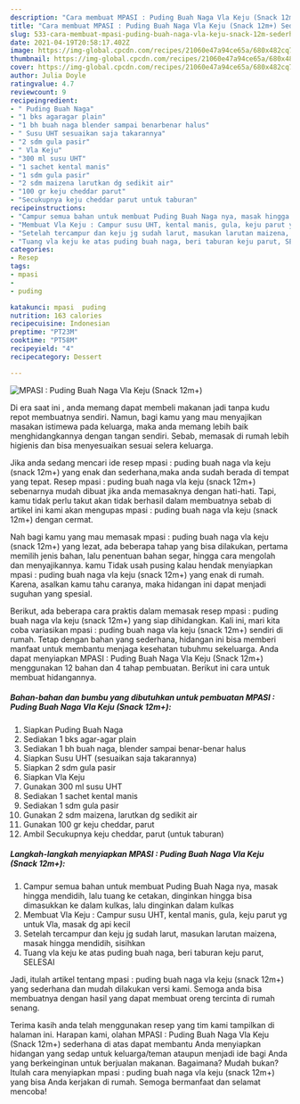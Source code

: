 ```yaml
---
description: "Cara membuat MPASI : Puding Buah Naga Vla Keju (Snack 12m+) Sederhana dan Mudah Dibuat"
title: "Cara membuat MPASI : Puding Buah Naga Vla Keju (Snack 12m+) Sederhana dan Mudah Dibuat"
slug: 533-cara-membuat-mpasi-puding-buah-naga-vla-keju-snack-12m-sederhana-dan-mudah-dibuat
date: 2021-04-19T20:58:17.402Z
image: https://img-global.cpcdn.com/recipes/21060e47a94ce65a/680x482cq70/mpasi-puding-buah-naga-vla-keju-snack-12m-foto-resep-utama.jpg
thumbnail: https://img-global.cpcdn.com/recipes/21060e47a94ce65a/680x482cq70/mpasi-puding-buah-naga-vla-keju-snack-12m-foto-resep-utama.jpg
cover: https://img-global.cpcdn.com/recipes/21060e47a94ce65a/680x482cq70/mpasi-puding-buah-naga-vla-keju-snack-12m-foto-resep-utama.jpg
author: Julia Doyle
ratingvalue: 4.7
reviewcount: 9
recipeingredient:
- " Puding Buah Naga"
- "1 bks agaragar plain"
- "1 bh buah naga blender sampai benarbenar halus"
- " Susu UHT sesuaikan saja takarannya"
- "2 sdm gula pasir"
- " Vla Keju"
- "300 ml susu UHT"
- "1 sachet kental manis"
- "1 sdm gula pasir"
- "2 sdm maizena larutkan dg sedikit air"
- "100 gr keju cheddar parut"
- "Secukupnya keju cheddar parut untuk taburan"
recipeinstructions:
- "Campur semua bahan untuk membuat Puding Buah Naga nya, masak hingga mendidih, lalu tuang ke cetakan, dinginkan hingga bisa dimasukkan ke dalam kulkas, lalu dinginkan dalam kulkas"
- "Membuat Vla Keju : Campur susu UHT, kental manis, gula, keju parut yg untuk Vla, masak dg api kecil"
- "Setelah tercampur dan keju jg sudah larut, masukan larutan maizena, masak hingga mendidih, sisihkan"
- "Tuang vla keju ke atas puding buah naga, beri taburan keju parut, SELESAI"
categories:
- Resep
tags:
- mpasi
- 
- puding

katakunci: mpasi  puding 
nutrition: 163 calories
recipecuisine: Indonesian
preptime: "PT23M"
cooktime: "PT58M"
recipeyield: "4"
recipecategory: Dessert

---
```



![MPASI : Puding Buah Naga Vla Keju (Snack 12m+)](https://img-global.cpcdn.com/recipes/21060e47a94ce65a/680x482cq70/mpasi-puding-buah-naga-vla-keju-snack-12m-foto-resep-utama.jpg)

Di era  saat ini , anda memang dapat membeli makanan jadi tanpa kudu repot membuatnya sendiri. Namun, bagi kamu yang mau menyajikan masakan istimewa pada keluarga, maka anda memang lebih baik menghidangkannya dengan tangan sendiri. Sebab, memasak di rumah lebih higienis dan bisa menyesuaikan sesuai selera keluarga.

Jika anda sedang mencari ide resep mpasi : puding buah naga vla keju (snack 12m+) yang enak dan sederhana,maka anda sudah berada di tempat yang tepat. Resep mpasi : puding buah naga vla keju (snack 12m+)  sebenarnya mudah dibuat jika anda memasaknya dengan hati-hati. Tapi, kamu tidak perlu takut akan tidak berhasil dalam membuatnya 
sebab di artikel ini kami akan mengupas mpasi : puding buah naga vla keju (snack 12m+) dengan cermat.  



Nah bagi kamu yang mau memasak mpasi : puding buah naga vla keju (snack 12m+) yang lezat, ada beberapa tahap yang bisa dilakukan, pertama memilih jenis bahan, lalu penentuan bahan segar, hingga cara mengolah dan menyajikannya. kamu Tidak usah pusing kalau hendak menyiapkan mpasi : puding buah naga vla keju (snack 12m+) yang enak di rumah. Karena, asalkan kamu  tahu caranya, maka hidangan ini dapat menjadi suguhan yang spesial.

Berikut, ada beberapa cara praktis  dalam memasak resep mpasi : puding buah naga vla keju (snack 12m+) yang siap dihidangkan. Kali ini, mari kita coba variasikan mpasi : puding buah naga vla keju (snack 12m+) sendiri di rumah. Tetap dengan bahan yang sederhana, hidangan ini bisa memberi manfaat untuk membantu menjaga kesehatan tubuhmu sekeluarga. Anda dapat menyiapkan MPASI : Puding Buah Naga Vla Keju (Snack 12m+) menggunakan 12 bahan dan 4 tahap pembuatan. Berikut ini cara untuk membuat hidangannya.

<!--inarticleads1-->

##### Bahan-bahan dan bumbu yang dibutuhkan untuk pembuatan MPASI : Puding Buah Naga Vla Keju (Snack 12m+):

1. Siapkan  Puding Buah Naga
1. Sediakan 1 bks agar-agar plain
1. Sediakan 1 bh buah naga, blender sampai benar-benar halus
1. Siapkan  Susu UHT (sesuaikan saja takarannya)
1. Siapkan 2 sdm gula pasir
1. Siapkan  Vla Keju
1. Gunakan 300 ml susu UHT
1. Sediakan 1 sachet kental manis
1. Sediakan 1 sdm gula pasir
1. Gunakan 2 sdm maizena, larutkan dg sedikit air
1. Gunakan 100 gr keju cheddar, parut
1. Ambil Secukupnya keju cheddar, parut (untuk taburan)




<!--inarticleads2-->

##### Langkah-langkah menyiapkan MPASI : Puding Buah Naga Vla Keju (Snack 12m+):

1. Campur semua bahan untuk membuat Puding Buah Naga nya, masak hingga mendidih, lalu tuang ke cetakan, dinginkan hingga bisa dimasukkan ke dalam kulkas, lalu dinginkan dalam kulkas
1. Membuat Vla Keju : Campur susu UHT, kental manis, gula, keju parut yg untuk Vla, masak dg api kecil
1. Setelah tercampur dan keju jg sudah larut, masukan larutan maizena, masak hingga mendidih, sisihkan
1. Tuang vla keju ke atas puding buah naga, beri taburan keju parut, SELESAI




Jadi, itulah artikel tentang  mpasi : puding buah naga vla keju (snack 12m+)  yang sederhana dan mudah dilakukan versi kami. Semoga anda bisa membuatnya dengan hasil yang dapat membuat oreng tercinta di rumah senang. 

Terima kasih anda telah menggunakan resep yang tim kami tampilkan di halaman ini. Harapan kami, olahan  MPASI : Puding Buah Naga Vla Keju (Snack 12m+) sederhana di atas dapat membantu Anda menyiapkan hidangan yang sedap untuk keluarga/teman ataupun menjadi ide bagi Anda yang berkeinginan untuk berjualan makanan. Bagaimana? Mudah bukan? Itulah cara menyiapkan mpasi : puding buah naga vla keju (snack 12m+) yang bisa Anda kerjakan di rumah. Semoga bermanfaat dan selamat mencoba!

